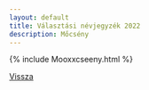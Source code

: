 ```yaml
---
layout: default
title: Választási névjegyzék 2022
description: Mőcsény
---
```


{% include Mooxxcseeny.html %}

[Vissza](./)